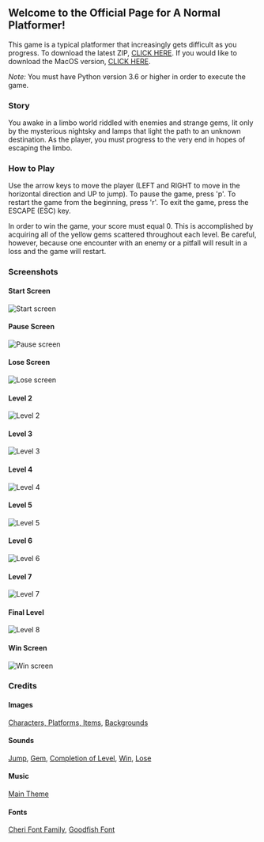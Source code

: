 ## Welcome to the Official Page for A Normal Platformer!

This game is a typical platformer that increasingly gets difficult as you progress. To download the latest ZIP, [CLICK HERE](https://github.com/ChrisRod622922/a-normal-platformer/archive/master.zip). If you would like to download the MacOS version, [CLICK HERE](https://github.com/ChrisRod622922/a-normal-platformer/releases/download/v1.0/a_normal_platformer).

*Note:* You must have Python version 3.6 or higher in order to execute the game.

### Story
You awake in a limbo world riddled with enemies and strange gems, lit only by the mysterious nightsky and lamps that light the path to an unknown destination. As the player, you must progress to the very end in hopes of escaping the limbo.

### How to Play
Use the arrow keys to move the player (LEFT and RIGHT to move in the horizontal direction and UP to jump). To pause the game, press 'p'. To restart the game from the beginning, press 'r'. To exit the game, press the ESCAPE (ESC) key.

In order to win the game, your score must equal 0. This is accomplished by acquiring all of the yellow gems scattered throughout each level. Be careful, however, because one encounter with an enemy or a pitfall will result in a loss and the game will restart.

### Screenshots

#### Start Screen
![Start screen](/assets/images/screenshots/s1.png)

#### Pause Screen
![Pause screen](/assets/images/screenshots/s2.png)

#### Lose Screen
![Lose screen](/assets/images/screenshots/s3.png)

#### Level 2
![Level 2](/assets/images/screenshots/s4.png)

#### Level 3
![Level 3](/assets/images/screenshots/s5.png)

#### Level 4
![Level 4](/assets/images/screenshots/s6.png)

#### Level 5
![Level 5](/assets/images/screenshots/s7.png)

#### Level 6
![Level 6](/assets/images/screenshots/s8.png)

#### Level 7
![Level 7](/assets/images/screenshots/s9.png)

#### Final Level
![Level 8](/assets/images/screenshots/s10.png)

#### Win Screen
![Win screen](/assets/images/screenshots/s11.png)

### Credits

#### Images
[Characters, Platforms, Items](https://kenney.nl/assets/simplified-platformer-pack),
[Backgrounds](https://www.deviantart.com/shippd/art/Blue-sky-s-at-night-119039391)

#### Sounds
[Jump](https://freesound.org/people/Leszek_Szary/sounds/146726/),
[Gem](https://freesound.org/people/DrMinky/sounds/166184/),
[Completion of Level](https://freesound.org/people/Leszek_Szary/sounds/171670/),
[Win](https://freesound.org/people/Kastenfrosch/sounds/162458/),
[Lose](https://freesound.org/people/ProjectsU012/sounds/333785/)

#### Music
[Main Theme](https://freesound.org/people/bolkmar/sounds/412345/)

#### Fonts
[Cheri Font Family](https://www.1001fonts.com/cheri-font.html),
[Goodfish Font](https://www.1001fonts.com/goodfish-font.html)
